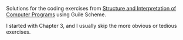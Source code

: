 Solutions for the coding exercises from [Structure and
Interpretation of Computer
Programs](http://mitpress.mit.edu/sicp/full-text/book/book.html) using Guile Scheme.

I started with Chapter 3, and I usually skip the more obvious or tedious exercises.
